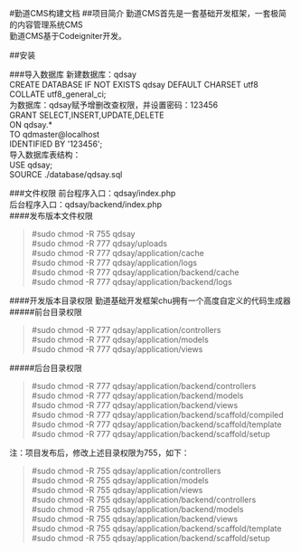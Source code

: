 #勤道CMS构建文档
##项目简介
勤道CMS首先是一套基础开发框架，一套极简的内容管理系统CMS  
勤道CMS基于Codeigniter开发。  

##安装

###导入数据库
新建数据库：qdsay  
CREATE DATABASE IF NOT EXISTS qdsay DEFAULT CHARSET utf8 COLLATE utf8_general_ci;  
为数据库：qdsay赋予增删改查权限，并设置密码：123456  
GRANT SELECT,INSERT,UPDATE,DELETE  
ON qdsay.*  
TO qdmaster@localhost  
IDENTIFIED BY '123456';  
导入数据库表结构：  
USE qdsay;  
SOURCE ./database/qdsay.sql  

###文件权限
前台程序入口：qdsay/index.php  
后台程序入口：qdsay/backend/index.php  
####发布版本文件权限
> \#sudo chmod -R 755 qdsay  
> \#sudo chmod -R 777 qdsay/uploads  
> \#sudo chmod -R 777 qdsay/application/cache  
> \#sudo chmod -R 777 qdsay/application/logs  
> \#sudo chmod -R 777 qdsay/application/backend/cache  
> \#sudo chmod -R 777 qdsay/application/backend/logs  

####开发版本目录权限
勤道基础开发框架chu拥有一个高度自定义的代码生成器
#####前台目录权限
> \#sudo chmod -R 777 qdsay/application/controllers  
> \#sudo chmod -R 777 qdsay/application/models  
> \#sudo chmod -R 777 qdsay/application/views  

#####后台目录权限
> \#sudo chmod -R 777 qdsay/application/backend/controllers  
> \#sudo chmod -R 777 qdsay/application/backend/models  
> \#sudo chmod -R 777 qdsay/application/backend/views  
> \#sudo chmod -R 777 qdsay/application/backend/scaffold/compiled  
> \#sudo chmod -R 777 qdsay/application/backend/scaffold/template  
> \#sudo chmod -R 777 qdsay/application/backend/scaffold/setup  

注：项目发布后，修改上述目录权限为755，如下：
> \#sudo chmod -R 755 qdsay/application/controllers  
> \#sudo chmod -R 755 qdsay/application/models  
> \#sudo chmod -R 755 qdsay/application/views  
> \#sudo chmod -R 755 qdsay/application/backend/controllers  
> \#sudo chmod -R 755 qdsay/application/backend/models  
> \#sudo chmod -R 755 qdsay/application/backend/views  
> \#sudo chmod -R 755 qdsay/application/backend/scaffold/template  
> \#sudo chmod -R 755 qdsay/application/backend/scaffold/setup  